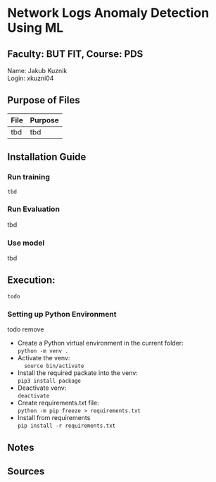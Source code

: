 # Network Logs Anomaly Detection Using ML
## Faculty: BUT FIT, Course: PDS

Name: Jakub Kuznik  
Login: xkuzni04  

## Purpose of Files  
| File        | Purpose |
|-------------|---------|
| tbd   | tbd |      


## Installation Guide
### Run training
```tbd```
### Run Evaluation
tbd
### Use model  
tbd

## Execution:
`todo`


### Setting up Python Environment  
todo remove  

- Create a Python virtual environment in the current folder:  
   ```python -m venv .``` 
- Activate the venv:  
   ```  source bin/activate```   
- Install the required packate into the venv:  
   ```pip3 install package```  
- Deactivate venv:   
   ```deactivate```  
- Create requirements.txt file:   
   ```python -m pip freeze > requirements.txt``` 
- Install from requirements  
    ```pip install -r requirements.txt``` 


## Notes 

## Sources 


